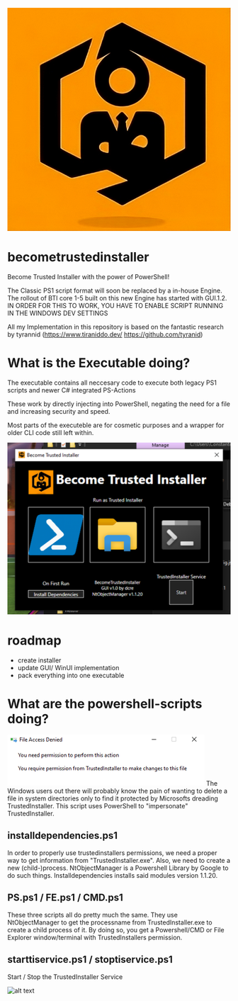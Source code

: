 ![alt text](https://github.com/realdcre/becometrustedinstaller/blob/main/assets/becometilogo-upscaled.png)



# becometrustedinstaller

Become Trusted Installer 
with the power of PowerShell! 

The Classic PS1 script format will soon be replaced by a in-house Engine. The rollout of BTI core 1-5 built on this new Engine has started with GUI.1.2. IN ORDER FOR THIS TO WORK, YOU HAVE TO ENABLE SCRIPT RUNNING IN THE WINDOWS DEV SETTINGS

All my Implementation in this repository is based on the fantastic research by tyrannid (https://www.tiraniddo.dev/  https://github.com/tyranid)

# What is the Executable doing?
The executable contains all neccesary code to execute both legacy PS1 scripts and newer C# integrated PS-Actions

These work by directly injecting into PowerShell, negating the need for a file and increasing security and speed. 

Most parts of the executeble are for cosmetic purposes and a wrapper for older CLI code still left within.

![alt text](https://github.com/realdcre/becometrustedinstaller/blob/main/assets/Becometiuiq.png)

# roadmap
- create installer
- update GUI/ WinUI implementation
- pack everything into one executable

# What are the powershell-scripts doing?
![alt text](https://github.com/realdcre/becometrustedinstaller/blob/main/assets/trustedinstaller1.png)
The Windows users out there will probably know the pain of wanting to delete a file in system directories only to find it protected by Microsofts dreading TrustedInstaller.
This script uses PowerShell to "impersonate" TrustedInstaller. 

## installdependencies.ps1
In order to properly use trustedinstallers permissions, we need a proper way to get information from "TrustedInstaller.exe". Also, we need to create a new (child-)process. NtObjectManager is a Powershell Library by Google to do such things. Installdependencies installs said modules version 1.1.20.

## PS.ps1 / FE.ps1 / CMD.ps1
These three scripts all do pretty much the same. 
They use NtObjectManager to get the processname from TrustedInstaller.exe to create a child process of it. By doing so, you get a Powershell/CMD or File Explorer window/terminal with TrustedInstallers permission. 

## starttiservice.ps1 / stoptiservice.ps1
Start / Stop the TrustedInstaller Service

![alt text](https://github.com/realdcre/becometrustedinstaller/blob/main/assets/bticorelogo.png)
